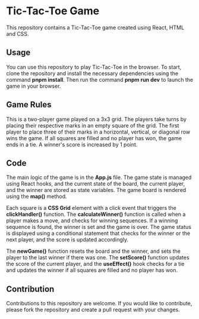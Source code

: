 # Tic-Tac-Toe Game

This repository contains a Tic-Tac-Toe game created using React, HTML and CSS.

## Usage

You can use this repository to play Tic-Tac-Toe in the browser. To start, clone the repository and install the necessary dependencies using the command **pnpm install**. Then run the command **pnpm run dev** to launch the game in your browser.

## Game Rules

This is a two-player game played on a 3x3 grid. The players take turns by placing their respective marks in an empty square of the grid. The first player to place three of their marks in a horizontal, vertical, or diagonal row wins the game. If all squares are filled and no player has won, the game ends in a tie. A winner's score is increased by 1 point.

## Code

The main logic of the game is in the **App.js** file. The game state is managed using React hooks, and the current state of the board, the current player, and the winner are stored as state variables. The game board is rendered using the **map()** method.

Each square is a **CSS Grid** element with a click event that triggers the **clickHandler()** function. The **calculateWinner()** function is called when a player makes a move, and checks for winning sequences. If a winning sequence is found, the winner is set and the game is over. The game status is displayed using a conditional statement that checks for the winner or the next player, and the score is updated accordingly.

The **newGame()** function resets the board and the winner, and sets the player to the last winner if there was one. The **setScore()** function updates the score of the current player, and the **useEffect()** hook checks for a tie and updates the winner if all squares are filled and no player has won.

## Contribution

Contributions to this repository are welcome. If you would like to contribute, please fork the repository and create a pull request with your changes.
